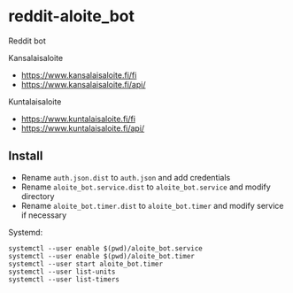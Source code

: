 # reddit-aloite_bot

Reddit bot

Kansalaisaloite
* https://www.kansalaisaloite.fi/fi
* https://www.kansalaisaloite.fi/api/

Kuntalaisaloite
* https://www.kuntalaisaloite.fi/fi
* https://www.kuntalaisaloite.fi/api/

## Install
 
* Rename `auth.json.dist` to `auth.json` and add credentials
* Rename `aloite_bot.service.dist` to `aloite_bot.service` and modify directory
* Rename `aloite_bot.timer.dist` to `aloite_bot.timer` and modify service if necessary

Systemd:

    systemctl --user enable $(pwd)/aloite_bot.service
    systemctl --user enable $(pwd)/aloite_bot.timer
    systemctl --user start aloite_bot.timer
    systemctl --user list-units
    systemctl --user list-timers
